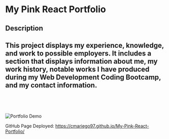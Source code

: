 # My Pink React Portfolio

## Description

This project displays my experience, knowledge, and work to possible employers. It includes a section that displays information about me, my work history, notable works I have produced during my Web Development Coding Bootcamp, and my contact information. 
<br></br>
---
<br></br>
![Portfolio Demo](./assets/images/profile-demo.gif)

GitHub Page Deployed: https://cmariego97.github.io/My-Pink-React-Portfolio/

